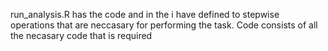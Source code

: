 run_analysis.R has the code and in the i have defined to stepwise operations that are neccasary for 
performing the task.
Code consists of all the necasary code that is required

